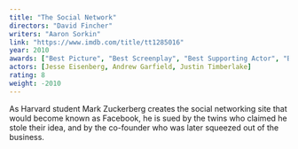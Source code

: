 ```yaml
---
title: "The Social Network"
directors: "David Fincher"
writers: "Aaron Sorkin"
link: "https://www.imdb.com/title/tt1285016"
year: 2010
awards: ["Best Picture", "Best Screenplay", "Best Supporting Actor", "Best Ensemble Cast"]
actors: [Jesse Eisenberg, Andrew Garfield, Justin Timberlake]
rating: 8
weight: -2010
---
```

As Harvard student Mark Zuckerberg creates the social networking site that would become known as Facebook, he is sued by the twins who claimed he stole their idea, and by the co-founder who was later squeezed out of the business.